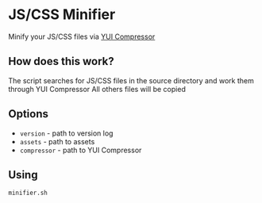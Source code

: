 # JS/CSS Minifier

Minify your JS/CSS files via [YUI Compressor](https://github.com/yui/yuicompressor "YUI Compressor")

## How does this work?

The script searches for JS/CSS files in the source directory and work them through YUI Compressor
All others files will be copied

## Options
- `version` - path to version log
- `assets` - path to assets
- `compressor` - path to YUI Compressor

## Using
```shell
minifier.sh
```
